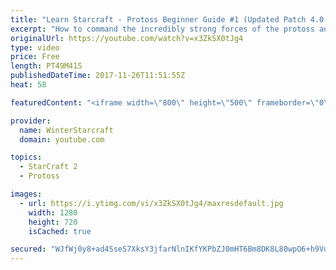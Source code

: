 ```yaml
---
title: "Learn Starcraft - Protoss Beginner Guide #1 (Updated Patch 4.0 FREE TO PLAY)"
excerpt: "How to command the incredibly strong forces of the protoss and cover weaknesses against the other inferior races. Updated for patch 4.0! This guide is not intended for COMPLETELY new players, but those who have played several games/campaign missions and grasp the very basics."
originalUrl: https://youtube.com/watch?v=x3ZkSX0tJg4
type: video
price: Free
length: PT49M41S
publishedDateTime: 2017-11-26T11:51:55Z
heat: 58

featuredContent: "<iframe width=\"800\" height=\"500\" frameborder=\"0\" src=\"https://www.youtube.com/embed/x3ZkSX0tJg4\" allow=\"accelerometer; autoplay; encrypted-media; gyroscope; picture-in-picture\" allowfullscreen></iframe>"

provider:
  name: WinterStarcraft
  domain: youtube.com

topics:
  - StarCraft 2
  - Protoss

images:
  - url: https://i.ytimg.com/vi/x3ZkSX0tJg4/maxresdefault.jpg
    width: 1280
    height: 720
    isCached: true

secured: "WJfWj0y8+ad4SseS7XksY3jfarNlnIKfYKPbZJ0mHT6Bm8DK8L80wpO6+h9Vu8t4Fym6jfn3Tbhi3LEjttdp8atwLw1pmYb+1qFG9YYvk8ecDVugaFljqBHjL/SIS1+nUKbFXarenqMzSk7SHzrbLRkAXB01uZyON3nHMIlPERrWtfQ7Di7mjo+iaQJ3RtUv9GofFuxHvveENf2m1i7tTxdPs9XZ3CG/DNYPbvk1Y/OtdWBysMhR4t4p33MrgaTvlhgsiYydgh5FGH2WfOeEhhbY3Zq+8hoHk8SJX8XVK3cVctdgf/+byGa6RcitpJOtKZBCjiPlO6ufIP4p63OCOEimjSOmyhLo7mRlxZ5v4rDjlYyEqWdArPZAr/5HYOgTO7doy0Ri9OsoSK1aWAtVNST9MuIDFgLcvfjgLMQiPU75MzyAFuBxAWEMHpH0bvhE;YrZrt6JDbPWbW/3hJRj39A=="
---
```


